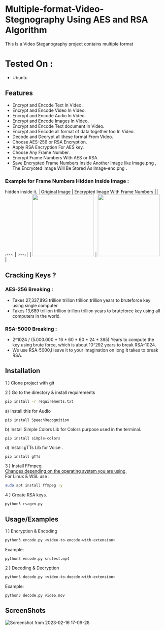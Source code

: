 # Multiple-format-Video-Stegnography Using AES and RSA Algorithm
This Is a Video Steganography project contains multiple format

# Tested On :
 
- Ubuntu 

## Features
 
- Encrypt and Encode Text In Video.
- Encrypt and Encode Video In Video.
- Encrypt and Encode Audio In Video.
- Encrypt and Encode Images In Video.
- Encrypt and Encode Text document In Video.
- Encrypt and Encode all format of data together too In Video.
- Decode and Decrypt all these format  From Video.
- Choose AES-256 or RSA Encryption.
- Apply RSA Encryption For AES key.
- Choose Any Frame Number.
- Encrypt Frame Numbers With AES or RSA.
- Save Encrypted Frame Numbers Inside Another Image like Image.png , The Encryoted Image Will Be Stored As Image-enc.png .
### Example for Frame Numbers Hidden Inside Image :

 hidden inside it.
| Original Image | Encrypted Image With Frame Numbers | 
| :---:   | :---: |
| <img style="border-width:0" src="https://user-images.githubusercontent.com/114608491/219359802-f3d7ca7a-2d47-44f1-8027-2d332f707cd1.jpg" width="200"/> | <img style="border-width:0" src="https://user-images.githubusercontent.com/114608491/219359802-f3d7ca7a-2d47-44f1-8027-2d332f707cd1.jpg" width="200"/>   |
 


## Cracking Keys ?

### AES-256 Breaking :  
- Takes 27,337,893 trillion trillion trillion trillion years to bruteforce key using single computer.
- Takes 13,689 trillion trillion trillion trillion years to bruteforce key using all computers in the world.
### RSA-5000 Breaking :
- 2^1024 / (5.000.000 * 16 * 60 * 60 * 24 * 365) Years to compute the key using brute force, which is about 10^292 years to break RSA-1024.
- We use RSA-5000,I leave it to your imagination on long it takes to break RSA.
## Installation

1 ) Clone project with git

2 ) Go to the directory & install requirements 
```bash
pip install -r requirements.txt
```
a) Install this for  Audio
```
pip install SpeechRecognition
```
b) Install Simple Colors Lib for Colors purpose used in the terminal.
```
pip install simple-colors
```
d) Install  gTTs Lib for Voice .
```
pip install gTTs
```
3 ) Install FFmpeg </br>
   [Changes depending on the operating system you are using.](https://ffmpeg.org/download.html) </br>
   For Linux & WSL use :
```bash
sudo apt install ffmpeg -y
```
4 ) Create RSA keys.
```bash
python3 rsagen.py
```


## Usage/Examples
1 ) Encryption & Encoding
```bash
python3 encode.py <video-to-encode-with-extension>
```
  Example: 
  ```
  python3 encode.py srutest.mp4
  ```

2 ) Decoding & Decryption
```bash
python3 decode.py <video-to-decode-with-extension>
```
  Example: 
  ```
  python3 decode.py video.mov
  ```



## ScreenShots

 ![Screenshot from 2023-02-16 17-09-28](https://user-images.githubusercontent.com/114608491/219355294-29da9c4b-1237-42a6-b262-b5b1168d4da9.png)
